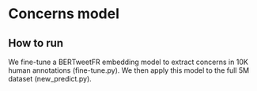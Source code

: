 
# Concerns model

## How to run
We fine-tune a BERTweetFR embedding model to extract concerns in 10K human annotations (fine-tune.py). We then apply this model to the full 5M dataset (new_predict.py).
